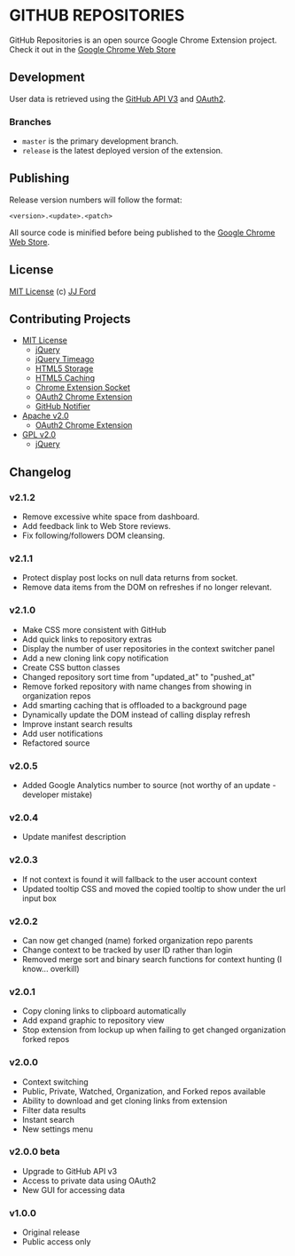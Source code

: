 GITHUB REPOSITORIES
===================
GitHub Repositories is an open source Google Chrome Extension project.
Check it out in the [Google Chrome Web Store](https://chrome.google.com/webstore/detail/jgekomkdphbcbfpnfjgcmjnnhfikinmn)

Development
-----------
User data is retrieved using the [GitHub API V3](http://developer.github.com/v3/) and [OAuth2](http://oauth.net/2/).

### Branches ###
- `master` is the primary development branch.
- `release` is the latest deployed version of the extension.

Publishing
----------
Release version numbers will follow the format:

`<version>.<update>.<patch>`

All source code is minified before being published to the [Google Chrome Web Store](https://chrome.google.com/webstore/detail/jgekomkdphbcbfpnfjgcmjnnhfikinmn).

License
-------
[MIT License](http://en.wikipedia.org/wiki/MIT_License) (c) [JJ Ford](http://jjnford.com)

Contributing Projects
---------------------
- [MIT License](http://en.wikipedia.org/wiki/MIT_License)
  - [jQuery](https://github.com/jquery/jquery)
  - [jQuery Timeago](https://github.com/rmm5t/jquery-timeago)
  - [HTML5 Storage](https://github.com/jjNford/html5-storage)
  - [HTML5 Caching](https://github.com/jjNford/html5-caching)
  - [Chrome Extension Socket](https://github.com/jjNford/chrome-extension-socket)
  - [OAuth2 Chrome Extension](https://github.com/jjNford/oauth2-chrome-extension)
  - [GitHub Notifier](https://github.com/sindresorhus/GitHub-Notifier)
- [Apache v2.0](http://www.apache.org/licenses/LICENSE-2.0.html)
  - [OAuth2 Chrome Extension](https://github.com/jjNford/oauth2-chrome-extension)
- [GPL v2.0](http://www.gnu.org/licenses/gpl-2.0.html)
   - [jQuery](https://github.com/jquery/jquery)


Changelog
---------
### v2.1.2
- Remove excessive white space from dashboard.
- Add feedback link to Web Store reviews.
- Fix following/followers DOM cleansing. 

### v2.1.1
- Protect display post locks on null data returns from socket.
- Remove data items from the DOM on refreshes if no longer relevant.

### v2.1.0
- Make CSS more consistent with GitHub
- Add quick links to repository extras
- Display the number of user repositories in the context switcher panel
- Add a new cloning link copy notification
- Create CSS button classes
- Changed repository sort time from "updated_at" to "pushed_at"
- Remove forked repository with name changes from showing in organization repos
- Add smarting caching that is offloaded to a background page
- Dynamically update the DOM instead of calling display refresh
- Improve instant search results
- Add user notifications
- Refactored source

### v2.0.5
- Added Google Analytics number to source (not worthy of an update - developer mistake)

### v2.0.4
- Update manifest description

### v2.0.3
- If not context is found it will fallback to the user account context
- Updated tooltip CSS and moved the copied tooltip to show under the url input box

### v2.0.2
- Can now get changed (name) forked organization repo parents
- Change context to be tracked by user ID rather than login
- Removed merge sort and binary search functions for context hunting (I know... overkill)

### v2.0.1
- Copy cloning links to clipboard automatically
- Add expand graphic to repository view
- Stop extension from lockup up when failing to get changed organization forked repos

### v2.0.0
- Context switching
- Public, Private, Watched, Organization, and Forked repos available
- Ability to download and get cloning links from extension
- Filter data results
- Instant search
- New settings menu

### v2.0.0 beta
- Upgrade to GitHub API v3
- Access to private data using OAuth2
- New GUI for accessing data

### v1.0.0
- Original release
- Public access only